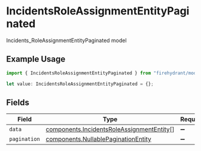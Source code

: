 # IncidentsRoleAssignmentEntityPaginated

Incidents_RoleAssignmentEntityPaginated model

## Example Usage

```typescript
import { IncidentsRoleAssignmentEntityPaginated } from "firehydrant/models/components";

let value: IncidentsRoleAssignmentEntityPaginated = {};
```

## Fields

| Field                                                                                                  | Type                                                                                                   | Required                                                                                               | Description                                                                                            |
| ------------------------------------------------------------------------------------------------------ | ------------------------------------------------------------------------------------------------------ | ------------------------------------------------------------------------------------------------------ | ------------------------------------------------------------------------------------------------------ |
| `data`                                                                                                 | [components.IncidentsRoleAssignmentEntity](../../models/components/incidentsroleassignmententity.md)[] | :heavy_minus_sign:                                                                                     | N/A                                                                                                    |
| `pagination`                                                                                           | [components.NullablePaginationEntity](../../models/components/nullablepaginationentity.md)             | :heavy_minus_sign:                                                                                     | N/A                                                                                                    |